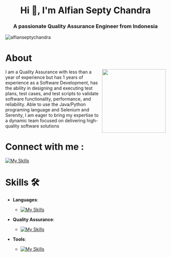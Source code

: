 <h1 align="center">Hi 👋, I'm Alfian Septy Chandra </h1>
<h3 align="center">A passionate Quality Assurance Engineer from Indonesia</h3>

<p align="left"> <img src="https://komarev.com/ghpvc/?username=alfianseptychandra&label=Profile%20views&color=0e75b6&style=flat" alt="alfianseptychandra" /> </p>

# About
<img align='right' src='https://media.giphy.com/media/du3J3cXyzhj75IOgvA/giphy.gif' width='200'>

I am a Quality Assurance with less than a year of experience but has 1 years of experience as a Software Development, has the ability in designing and executing test plans, test cases, and test scripts to validate software functionality, performance, and reliability. Able to use the Java/Python programing language and Selenium and Serenity, I am eager to bring my expertise to a dynamic team focused on delivering high-quality software solutions


# Connect with me :
[![My Skills](https://skillicons.dev/icons?i=linkedin)](https://www.linkedin.com/in/alfianseptychandra/)

#  Skills 🛠️
- **Languages**: &nbsp;&nbsp; 
   
  - [![My Skills](https://skillicons.dev/icons?i=java,python)](https://skillicons.dev)
- **Quality Assurance**:  &nbsp;&nbsp;          
  
  - [![My Skills](https://skillicons.dev/icons?i=selenium,gherkin,maven,cucumber)](https://skillicons.dev)
- **Tools**:  &nbsp;&nbsp;          
  
  - [![My Skills](https://skillicons.dev/icons?i=postman,idea)](https://skillicons.dev)


<!-- <h3 align="left">GitHub Stats:</h3> -->

<!-- <p><img align="center" src="https://github-readme-stats.vercel.app/api/top-langs?username=alfianseptychandra&show_icons=true&locale=en&layout=compact" alt="alfianseptychandra" /></p> -->

<!-- <p>&nbsp;<img align="center" src="https://github-readme-stats.vercel.app/api?username=alfianseptychandra&show_icons=true&locale=en" alt="alfianseptychandra" /></p> -->
<!-- <a href="https://github.com/alfianseptychandra/github-readme-stats"><img align="center" src="https://github-readme-stats.vercel.app/api?username=alfianseptychandra&show_icons=true&include_all_commits=true&theme=buefy&hide_border=true" alt="alfianseptychandra stats" /></a> -->
